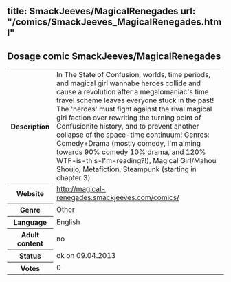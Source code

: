 title: SmackJeeves/MagicalRenegades
url: "/comics/SmackJeeves_MagicalRenegades.html"
---
Dosage comic SmackJeeves/MagicalRenegades
-----------------------------------------

<table class="comicinfo">
<tr>
<th>Description</th><td>In The State of Confusion, worlds, time periods, and magical girl wannabe heroes collide and cause a revolution after a megalomaniac's time travel scheme leaves everyone stuck in the past! The 'heroes' must fight against the rival magical girl faction over rewriting the turning point of Confusionite history, and to prevent another collapse of the space-time continuum! Genres: Comedy+Drama (mostly comedy, I'm aiming towards 90% comedy 10% drama, and 120% WTF-is-this-I'm-reading?!), Magical Girl/Mahou Shoujo, Metafiction, Steampunk (starting in chapter 3)</td>
</tr>
<tr>
<th>Website</th><td><a href="http://magical-renegades.smackjeeves.com/comics/">http://magical-renegades.smackjeeves.com/comics/</a></td>
</tr>
<tr>
<th>Genre</th><td>Other</td>
</tr>
<tr>
<th>Language</th><td>English</td>
</tr>
<tr>
<th>Adult content</th><td>no</td>
</tr>
<tr>
<th>Status</th><td>ok on 09.04.2013</td>
</tr>
<tr>
<th>Votes</th><td>0</div></td>
</tr>
</table>
